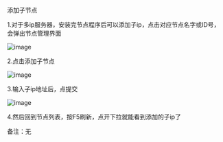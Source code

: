 添加子节点

1.对于多ip服务器，安装完节点程序后可以添加子ip，点击对应节点名字或ID号，会弹出节点管理界面

![image](https://user-images.githubusercontent.com/90588289/133738192-1043fd59-fadd-46ee-8fb5-02226c773db6.png)

2.点击添加子节点

![image](https://user-images.githubusercontent.com/90588289/133738210-f93eab84-34fe-46e1-b023-0ad9dbe71235.png)

3.输入子ip地址后，点提交

![image](https://user-images.githubusercontent.com/90588289/133738225-8658a303-0583-4490-8ae3-7248832b1fdd.png)

4.然后回到节点列表，按F5刷新，点开下拉就能看到添加的子ip了

备注：无
